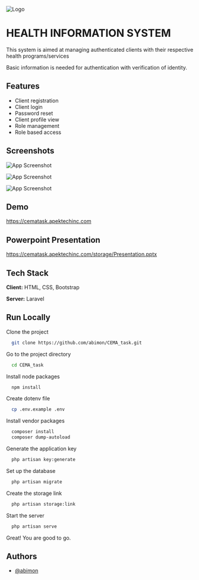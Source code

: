 
![Logo](https://encrypted-tbn0.gstatic.com/images?q=tbn:ANd9GcSjxu7HFq1dsVwiuQd7WIe5Ldz0oFc8ABgesQ&s)


# HEALTH INFORMATION SYSTEM
This system is aimed at managing authenticated clients with their respective health programs/services

Basic information is needed for authentication with verification of identity.







## Features

- Client registration
- Client login
- Password reset
- Client profile view
- Role management
- Role based access


## Screenshots

![App Screenshot](https://cematask.apektechinc.com/storage/screenshots/1.png)

![App Screenshot](https://cematask.apektechinc.com/storage/screenshots/2.png)

![App Screenshot](https://cematask.apektechinc.com/storage/screenshots/3.png)


## Demo
https://cematask.apektechinc.com

## Powerpoint Presentation
https://cematask.apektechinc.com/storage/Presentation.pptx


## Tech Stack

**Client:** HTML, CSS, Bootstrap

**Server:** Laravel


## Run Locally

Clone the project

```bash
  git clone https://github.com/abimon/CEMA_task.git
```

Go to the project directory

```bash
  cd CEMA_task
```

Install node packages
```bash
  npm install 
```
Create dotenv file

```bash
  cp .env.example .env
```
Install vendor packages

```bash
  composer install
  composer dump-autoload

```

Generate the application key
```bash
  php artisan key:generate
```

Set up the database

```bash
  php artisan migrate
```

Create the storage link

```bash
  php artisan storage:link
```
Start the server

```bash
  php artisan serve
```

Great! You are good to go.
## Authors

- [@abimon](https://www.github.com/abimon)


